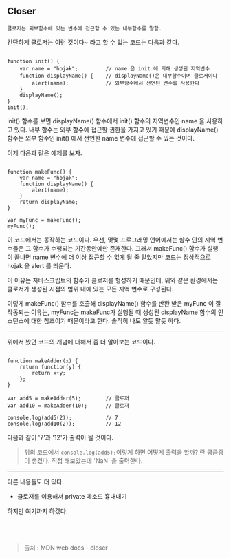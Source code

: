 ## Closer 
``클로저는 외부함수에 있는 변수에 접근할 수 있는 내부함수를 말함.``

간단하게 클로저는 이런 것이다~ 라고 할 수 있는 코드는 다음과 같다.

<pre><code>
function init() {  
    var name = "hojak";         // name 은 init 에 의해 생성된 지역변수
    function displayName() {    // displayName()은 내부함수이며 클로저이다
        alert(name);            // 외부함수에서 선언된 변수를 사용한다
    }
    displayName();
}
init();
</code></pre>

init() 함수를 보면 displayName() 함수에서 init() 함수의 지역변수인 name 을 사용하고 있다. 내부 함수는 외부 함수에 접근할 권한을 가지고 있기 때문에 displayName() 함수는 외부 함수인 init() 에서 선언한 name 변수에 접근할 수 있는 것이다. 

이제 다음과 같은 예제를 보자.
<pre><code>
function makeFunc() {
    var name = "hojak";
    function displayName() {
        alert(name);
    }
    return displayName;
}

var myFunc = makeFunc();
myFunc();
</code></pre>

이 코드에서는 동작하는 코드이다. 우선, 몇몇 프로그래밍 언어에서는 함수 안의 지역 변수들은 그 함수가 수행되는 기간동안에만 존재한다. 그래서 makeFunc() 함수가 실행이 끝나면 name 변수에 더 이상 접근할 수 없게 될 줄 알았지만 코드는 정상적으로 hojak 을 alert 를 띄운다.

이 이유는 자바스크립트의 함수가 클로저를 형성하기 때문인데, 위와 같은 환경에서는 클로저가 생성된 시점의 범위 내에 있는 모든 지역 변수로 구성된다. 

이렇게 makeFunc() 함수를 호출해 displayName() 함수를 반환 받은 myFunc 이 잘 작동되는 이유는, myFunc는 makeFunc가 실행될 때 생성된 displayName 함수의 인스턴스에 대한 참조이기 때문이라고 한다. 솔직히 나도 알듯 말듯 하다.

---

위에서 봤던 코드의 개념에 대해서 좀 더 알아보는 코드이다.
<pre><code>
function makeAdder(x) {
    return function(y) {
        return x+y;
    };
}

var add5 = makeAdder(5);        // 클로저
var add10 = makeAdder(10);      // 클로저

console.log(add5(2));           // 7
console.log(add10(2));          // 12
</code></pre>

다음과 같이 '7'과 '12'가 출력이 될 것이다. 

> 위의 코드에서 <code>console.log(add5);</code>이렇게 하면 어떻게 출력을 할까? 란 궁금증이 생겼다. 직접 해보았는데 'NaN' 을 출력한다.
---

다른 내용들도 더 있다.
- 클로저를 이용해서 private 메소드 흉내내기


하지만 여기까지 하겠다.
<br><br>
<br><br>
> 출처 : MDN web docs - closer